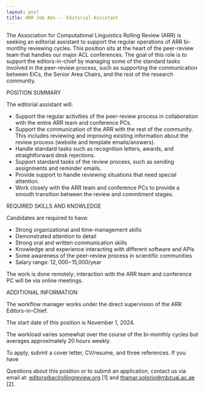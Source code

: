 ```yaml
---
layout: post
title: ARR Job Ads -- Editorial Assistant
---
```


The Association for Computational Linguistics Rolling Review (ARR) is seeking an editorial assistant to support the regular operations of ARR bi-montlhy reviewing cycles. This position sits at the heart of the peer-review team that handles our major ACL conferences. The goal of this role is to support the editors-in-chief by managing some of the standard tasks involved in the peer-review process, such as supporting the communication between EiCs, the Senior Area Chairs, and the rest of the research community.

POSITION SUMMARY

The editorial assistant will:

* Support the regular activities of the peer-review process in collaboration with the entire ARR team and conference PCs.
* Support the communication of the ARR with the rest of the community. This includes reviewing and improving existing information about the review process (website and template emails/answers).
* Handle standard tasks such as recognition letters, awards, and straightforward desk rejections.
* Support standard tasks of the review process, such as sending assignments and reminder emails.
* Provide support to handle reviewing situations that need special attention.
* Work closely with the ARR team and conference PCs to provide a smooth transition between the review and commitment stages.

REQUIRED SKILLS AND KNOWLEDGE

Candidates are required to have:

* Strong organizational and time-management skills
* Demonstrated attention to detail
* Strong oral and written communication skills
* Knowledge and experience interacting with different software and APIs
* Some awareness of the peer-review process in scientific communities
* Salary range: $12,000-$15,000/year

The work is done remotely; interaction with the ARR team and conference PC will be via online meetings.

ADDITIONAL INFORMATION

The workflow manager works under the direct supervision of the ARR Editors-in-Chief.

The start date of this position is November 1, 2024. 

The workload varies somewhat over the course of the bi-monthly cycles but averages approximately 20 hours weekly.

To apply, submit a cover letter, CV/resume, and three references. If you have

Questions about this position or to submit an application, contact us via email at: editors@aclrollingreview.org [1] and thamar.solorio@mbzuai.ac.ae [2].
